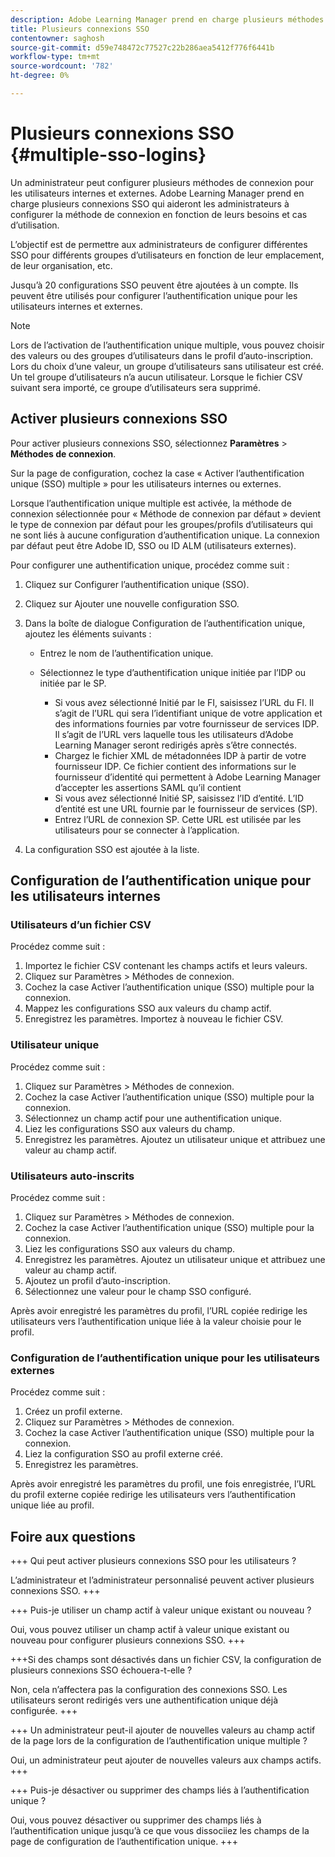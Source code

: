 ```yaml
---
description: Adobe Learning Manager prend en charge plusieurs méthodes de connexion via plusieurs configurations SSO pour les utilisateurs internes et externes.
title: Plusieurs connexions SSO
contentowner: saghosh
source-git-commit: d59e748472c77527c22b286aea5412f776f6441b
workflow-type: tm+mt
source-wordcount: '782'
ht-degree: 0%

---
```



# Plusieurs connexions SSO {#multiple-sso-logins}

Un administrateur peut configurer plusieurs méthodes de connexion pour les utilisateurs internes et externes. Adobe Learning Manager prend en charge plusieurs connexions SSO qui aideront les administrateurs à configurer la méthode de connexion en fonction de leurs besoins et cas d’utilisation.

L’objectif est de permettre aux administrateurs de configurer différentes SSO pour différents groupes d’utilisateurs en fonction de leur emplacement, de leur organisation, etc.

Jusqu’à 20 configurations SSO peuvent être ajoutées à un compte. Ils peuvent être utilisés pour configurer l’authentification unique pour les utilisateurs internes et externes.

>[!NOTE]
>
>Lors de l’activation de l’authentification unique multiple, vous pouvez choisir des valeurs ou des groupes d’utilisateurs dans le profil d’auto-inscription. Lors du choix d’une valeur, un groupe d’utilisateurs sans utilisateur est créé. Un tel groupe d’utilisateurs n’a aucun utilisateur. Lorsque le fichier CSV suivant sera importé, ce groupe d’utilisateurs sera supprimé.

## Activer plusieurs connexions SSO

Pour activer plusieurs connexions SSO, sélectionnez **Paramètres** > **Méthodes de connexion**.

Sur la page de configuration, cochez la case « Activer l’authentification unique (SSO) multiple » pour les utilisateurs internes ou externes.

Lorsque l’authentification unique multiple est activée, la méthode de connexion sélectionnée pour « Méthode de connexion par défaut » devient le type de connexion par défaut pour les groupes/profils d’utilisateurs qui ne sont liés à aucune configuration d’authentification unique. La connexion par défaut peut être Adobe ID, SSO ou ID ALM (utilisateurs externes).

Pour configurer une authentification unique, procédez comme suit :

1. Cliquez sur Configurer l’authentification unique (SSO).
1. Cliquez sur Ajouter une nouvelle configuration SSO.
1. Dans la boîte de dialogue Configuration de l’authentification unique, ajoutez les éléments suivants :

   * Entrez le nom de l’authentification unique.
   * Sélectionnez le type d’authentification unique initiée par l’IDP ou initiée par le SP.

      * Si vous avez sélectionné Initié par le FI, saisissez l’URL du FI. Il s’agit de l’URL qui sera l’identifiant unique de votre application et des informations fournies par votre fournisseur de services IDP. Il s’agit de l’URL vers laquelle tous les utilisateurs d’Adobe Learning Manager seront redirigés après s’être connectés.
      * Chargez le fichier XML de métadonnées IDP à partir de votre fournisseur IDP. Ce fichier contient des informations sur le fournisseur d’identité qui permettent à Adobe Learning Manager d’accepter les assertions SAML qu’il contient
      * Si vous avez sélectionné Initié SP, saisissez l’ID d’entité. L’ID d’entité est une URL fournie par le fournisseur de services (SP).
      * Entrez l’URL de connexion SP. Cette URL est utilisée par les utilisateurs pour se connecter à l’application.

1. La configuration SSO est ajoutée à la liste.

## Configuration de l’authentification unique pour les utilisateurs internes

### Utilisateurs d’un fichier CSV

Procédez comme suit :

1. Importez le fichier CSV contenant les champs actifs et leurs valeurs.
1. Cliquez sur Paramètres > Méthodes de connexion.
1. Cochez la case Activer l’authentification unique (SSO) multiple pour la connexion.
1. Mappez les configurations SSO aux valeurs du champ actif.
1. Enregistrez les paramètres. Importez à nouveau le fichier CSV.

### Utilisateur unique

Procédez comme suit :

1. Cliquez sur Paramètres > Méthodes de connexion.
1. Cochez la case Activer l’authentification unique (SSO) multiple pour la connexion.
1. Sélectionnez un champ actif pour une authentification unique.
1. Liez les configurations SSO aux valeurs du champ.
1. Enregistrez les paramètres. Ajoutez un utilisateur unique et attribuez une valeur au champ actif.

### Utilisateurs auto-inscrits

Procédez comme suit :

1. Cliquez sur Paramètres > Méthodes de connexion.
1. Cochez la case Activer l’authentification unique (SSO) multiple pour la connexion.
1. Liez les configurations SSO aux valeurs du champ.
1. Enregistrez les paramètres. Ajoutez un utilisateur unique et attribuez une valeur au champ actif.
1. Ajoutez un profil d’auto-inscription.
1. Sélectionnez une valeur pour le champ SSO configuré.

Après avoir enregistré les paramètres du profil, l’URL copiée redirige les utilisateurs vers l’authentification unique liée à la valeur choisie pour le profil.

### Configuration de l’authentification unique pour les utilisateurs externes

Procédez comme suit :

1. Créez un profil externe.
1. Cliquez sur Paramètres > Méthodes de connexion.
1. Cochez la case Activer l’authentification unique (SSO) multiple pour la connexion.
1. Liez la configuration SSO au profil externe créé.
1. Enregistrez les paramètres.

Après avoir enregistré les paramètres du profil, une fois enregistrée, l’URL du profil externe copiée redirige les utilisateurs vers l’authentification unique liée au profil.

## Foire aux questions

+++ Qui peut activer plusieurs connexions SSO pour les utilisateurs ?

L’administrateur et l’administrateur personnalisé peuvent activer plusieurs connexions SSO.
+++

+++ Puis-je utiliser un champ actif à valeur unique existant ou nouveau ?

Oui, vous pouvez utiliser un champ actif à valeur unique existant ou nouveau pour configurer plusieurs connexions SSO.
+++

+++Si des champs sont désactivés dans un fichier CSV, la configuration de plusieurs connexions SSO échouera-t-elle ?

Non, cela n’affectera pas la configuration des connexions SSO. Les utilisateurs seront redirigés vers une authentification unique déjà configurée.
+++

+++ Un administrateur peut-il ajouter de nouvelles valeurs au champ actif de la page lors de la configuration de l’authentification unique multiple ?

Oui, un administrateur peut ajouter de nouvelles valeurs aux champs actifs.
+++

+++ Puis-je désactiver ou supprimer des champs liés à l’authentification unique ?

Oui, vous pouvez désactiver ou supprimer des champs liés à l’authentification unique jusqu’à ce que vous dissociiez les champs de la page de configuration de l’authentification unique.
+++
